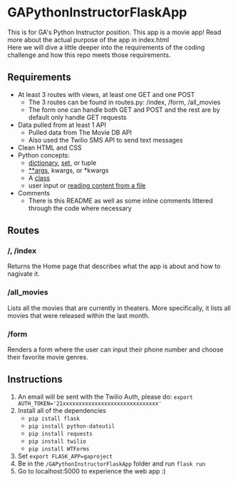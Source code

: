 # GAPythonInstructorFlaskApp
This is for GA's Python Instructor position. 
This app is a movie app! Read more about the actual purpose of the app in index.html<br>
Here we will dive a little deeper into the requirements of the coding challenge and how this repo meets those requirements.

## Requirements
- At least 3 routes with views, at least one GET and one POST
    - The 3 routes can be found in routes.py: /index, /form, /all_movies
    - The form one can handle both GET and POST and the rest are by default only handle GET requests
- Data pulled from at least 1 API
    - Pulled data from The Movie DB API 
    - Also used the Twilio SMS API to send text messages
- Clean HTML and CSS
- Python concepts:
    - [dictionary](/gaproject/util.py#L9), [set](/gaproject/__init__.py#L60), or tuple
    - [**args](/gaproject/__init__.py#L126), kwargs, or *kwargs
    - A [class](/gaproject/models)
    - user input or [reading content from a file](/gaproject/util.py)
- Comments
    - There is this README as well as some inline comments littered through the code where necessary
    
## Routes
### /, /index
Returns the Home page that describes what the app is about and how to nagivate it.
### /all_movies
Lists all the movies that are currently in theaters. More specifically, it lists all movies that were released within the last month.
### /form
Renders a form where the user can input their phone number and choose their favorite movie genres.

## Instructions
1. An email will be sent with the Twilio Auth, please do: `export AUTH_TOKEN='21xxxxxxxxxxxxxxxxxxxxxxxxxxxxxx'`
2. Install all of the dependencies
    - `pip istall flask`
    - `pip install python-dateutil`
    - `pip install requests`
    - `pip install twilio`
    - `pip install WTForms`
3. Set `export FLASK_APP=gaproject` 
4. Be in the `/GAPythonInstructorFlaskApp` folder and run `flask run`
5. Go to localhost:5000 to experience the web app :)